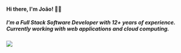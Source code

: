 #### Hi there, I'm João! :technologist:
##### I'm a Full Stack Software Developer with 12+ years of experience. Currently working with web applications and cloud computing.

<a target="_blank" href="https://www.linkedin.com/in/joaogallijr/">
  <img src="https://img.shields.io/badge/LinkedIn-0077B5?style=for-the-badge&logo=linkedin&logoColor=white">
</a>
